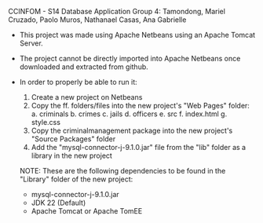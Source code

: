CCINFOM - S14 Database Application
Group 4:
  Tamondong, Mariel
  Cruzado, Paolo
  Muros, Nathanael
  Casas, Ana Gabrielle

- This project was made using Apache Netbeans using an Apache Tomcat Server.
- The project cannot be directly imported into Apache Netbeans once downloaded and extracted from github.
- In order to properly be able to run it:
  1. Create a new project on Netbeans
  2. Copy the ff. folders/files into the new project's "Web Pages" folder:
     a. criminals
     b. crimes
     c. jails
     d. officers
     e. src
     f. index.html
     g. style.css
  4. Copy the criminalmanagement package into the new project's "Source Packages" folder
  5. Add the "mysql-connector-j-9.1.0.jar" file from the "lib" folder as a library in the new project
 
  NOTE:
  These are the following dependencies to be found in the "Library" folder of the new project:
  - mysql-connector-j-9.1.0.jar
  - JDK 22 (Default)
  - Apache Tomcat or Apache TomEE
